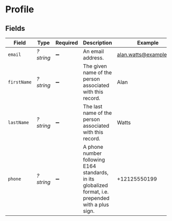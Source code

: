 # Profile


## Fields

| Field                                                                                               | Type                                                                                                | Required                                                                                            | Description                                                                                         | Example                                                                                             |
| --------------------------------------------------------------------------------------------------- | --------------------------------------------------------------------------------------------------- | --------------------------------------------------------------------------------------------------- | --------------------------------------------------------------------------------------------------- | --------------------------------------------------------------------------------------------------- |
| `email`                                                                                             | *?string*                                                                                           | :heavy_minus_sign:                                                                                  | An email address.                                                                                   | alan.watts@example.com                                                                              |
| `firstName`                                                                                         | *?string*                                                                                           | :heavy_minus_sign:                                                                                  | The given name of the person associated with this record.                                           | Alan                                                                                                |
| `lastName`                                                                                          | *?string*                                                                                           | :heavy_minus_sign:                                                                                  | The last name of the person associated with this record.                                            | Watts                                                                                               |
| `phone`                                                                                             | *?string*                                                                                           | :heavy_minus_sign:                                                                                  | A phone number following E164 standards, in its globalized format, i.e. prepended with a plus sign. | +12125550199                                                                                        |